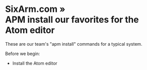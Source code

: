 # SixArm.com »<br>APM install our favorites for the Atom editor

These are our team's "apm install" commands for a typical system.

Before we begin:

  * Install the Atom editor

